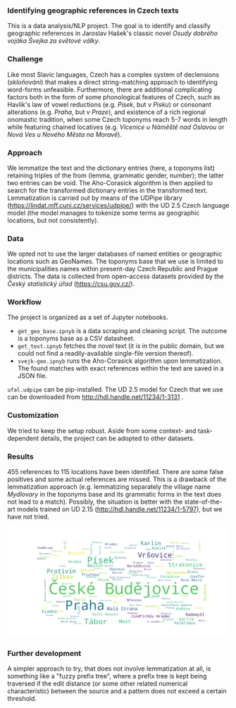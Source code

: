### Identifying geographic references in Czech texts

This is a data analysis/NLP project. The goal is to identify and classify geographic references in Jaroslav Hašek's classic novel *Osudy dobrého vojáka Švejka za světové války*.

### Challenge
Like most Slavic languages, Czech has a complex system of declensions (*skloňováni*) that makes a direct string-matching approach to identifying word-forms unfeasible. Furthermore, there are additional complicating factors both in the form of some phonological features of Czech, such as Havlik's law of vowel reductions (e.g. *Pisek*, but *v Pisku*) or consonant alterations (e.g. *Praha*, but *v Praze*), and existence of a rich regional onomastic tradition, when some Czech toponyms reach 5-7 words in length while featuring chained locatives (e.g. *Vícenice u Náměště nad Oslavou* or *Nová Ves u Nového Města na Moravě*).

### Approach
We lemmatize the text and the dictionary entries (here, a toponyms list) retaining triples of the from (lemma, grammatic gender, number); the latter two entries can be void. The Aho-Corasick algorithm is then applied to search for the transformed dictionary entries in the transformed text. Lemmatization is carried out by means of the UDPipe library (https://lindat.mff.cuni.cz/services/udpipe/) with the UD 2.5 Czech language model (the model manages to tokenize some terms as geographic locations, but not consistently). 

### Data
We opted not to use the larger databases of named entities or geographic locations such as GeoNames. The toponyms base that we use is limited to the municipalities names within present-day Czech Republic and Prague districts. The data is collected from open-access datasets provided by the *Český statistický úřad* (https://csu.gov.cz/).

### Workflow

The project is organized as a set of Jupyter notebooks.

- `get_geo_base.ipnyb` is a data scraping and cleaning script. The outcome is a toponyms base as a CSV datasheet.
- `get_text.ipnyb` fetches the novel text (it is in the public domain, but we could not find a readily-available single-file version thereof).
- `svejk-geo.ipnyb` runs the Aho-Corasick algorithm upon lemmatization. The found matches with exact references within the text are saved in a JSON file.

`ufal.udpipe` can be pip-installed. The UD 2.5 model for Czech that we use can be downloaded from http://hdl.handle.net/11234/1-3131 .

### Customization

We tried to keep the setup robust. Aside from some context- and task-dependent details, the project can be adopted to other datasets.

### Results

455 references to 115 locations have been identified. There are some false positives and some actual references are missed. This is a drawback of the lemmatization approach (e.g. lemmatizing separately the village name *Mydlovary* in the toponyms base and its grammatic forms in the text does not lead to a match). Possibly, the situation is better with the state-of-the-art models trained on UD 2.15 (http://hdl.handle.net/11234/1-5797), but we have not tried.

![wordcloud](./svejk-geo-wordcloud.png)

### Further development

A simpler approach to try, that does not involve lemmatization at all, is something like a "fuzzy prefix tree", where a prefix tree is kept being traversed if the edit distance (or some other related numerical characteristic) between the source and a pattern does not exceed a certain threshold. 